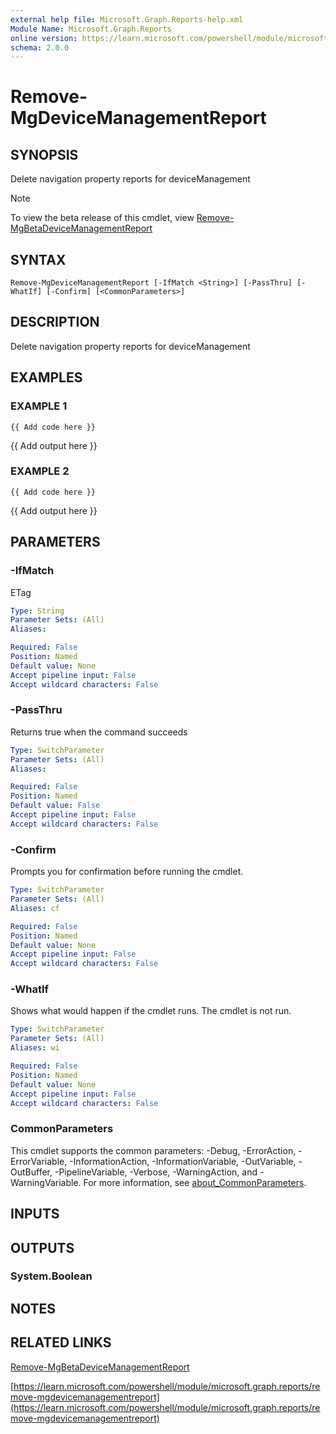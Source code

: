 ```yaml
---
external help file: Microsoft.Graph.Reports-help.xml
Module Name: Microsoft.Graph.Reports
online version: https://learn.microsoft.com/powershell/module/microsoft.graph.reports/remove-mgdevicemanagementreport
schema: 2.0.0
---
```


# Remove-MgDeviceManagementReport

## SYNOPSIS
Delete navigation property reports for deviceManagement

> [!NOTE]
> To view the beta release of this cmdlet, view [Remove-MgBetaDeviceManagementReport](/powershell/module/Microsoft.Graph.Beta.Reports/Remove-MgBetaDeviceManagementReport?view=graph-powershell-beta)

## SYNTAX

```
Remove-MgDeviceManagementReport [-IfMatch <String>] [-PassThru] [-WhatIf] [-Confirm] [<CommonParameters>]
```

## DESCRIPTION
Delete navigation property reports for deviceManagement

## EXAMPLES

### EXAMPLE 1
```
{{ Add code here }}
```

{{ Add output here }}

### EXAMPLE 2
```
{{ Add code here }}
```

{{ Add output here }}

## PARAMETERS

### -IfMatch
ETag

```yaml
Type: String
Parameter Sets: (All)
Aliases:

Required: False
Position: Named
Default value: None
Accept pipeline input: False
Accept wildcard characters: False
```

### -PassThru
Returns true when the command succeeds

```yaml
Type: SwitchParameter
Parameter Sets: (All)
Aliases:

Required: False
Position: Named
Default value: False
Accept pipeline input: False
Accept wildcard characters: False
```

### -Confirm
Prompts you for confirmation before running the cmdlet.

```yaml
Type: SwitchParameter
Parameter Sets: (All)
Aliases: cf

Required: False
Position: Named
Default value: None
Accept pipeline input: False
Accept wildcard characters: False
```

### -WhatIf
Shows what would happen if the cmdlet runs.
The cmdlet is not run.

```yaml
Type: SwitchParameter
Parameter Sets: (All)
Aliases: wi

Required: False
Position: Named
Default value: None
Accept pipeline input: False
Accept wildcard characters: False
```

### CommonParameters
This cmdlet supports the common parameters: -Debug, -ErrorAction, -ErrorVariable, -InformationAction, -InformationVariable, -OutVariable, -OutBuffer, -PipelineVariable, -Verbose, -WarningAction, and -WarningVariable. For more information, see [about_CommonParameters](http://go.microsoft.com/fwlink/?LinkID=113216).

## INPUTS

## OUTPUTS

### System.Boolean
## NOTES

## RELATED LINKS
[Remove-MgBetaDeviceManagementReport](/powershell/module/Microsoft.Graph.Beta.Reports/Remove-MgBetaDeviceManagementReport?view=graph-powershell-beta)

[https://learn.microsoft.com/powershell/module/microsoft.graph.reports/remove-mgdevicemanagementreport](https://learn.microsoft.com/powershell/module/microsoft.graph.reports/remove-mgdevicemanagementreport)


